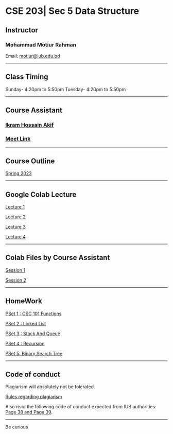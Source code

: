 # CSE 203| Sec 5 Data Structure

## Instructor
### Mohammad Motiur Rahman
Email: motiur@iub.edu.bd
* * *
## Class Timing
Sunday- 4:20pm to 5:50pm
Tuesday- 4:20pm to 5:50pm
* * * 

## Course Assistant
### [Ikram Hossain Akif](mailto:2130734@iub.edu.bd)
### [Meet Link](https://meet.google.com/oct-ptzn-qbj) 

* * *

## Course Outline

[Spring 2023](https://drive.google.com/file/d/1z54mqMOghtS7a8FLOoKlwdsRTY9zzTQS/view?usp=sharing)

* * *

## Google Colab Lecture 

[Lecture 1](https://colab.research.google.com/drive/1EkuotepeLGA3ZGCefWDMsXZe2FebVb1l?usp=sharing)

[Lecture 2](https://colab.research.google.com/drive/172bIF_VXFJFM-gwJrsLXb283rOlbBN5F?usp=sharing)

[Lecture 3](https://colab.research.google.com/drive/1wL9JYVsLkVo_0E7Nw-XKGYOxKShKn_6V?usp=sharing)

[Lecture 4](https://colab.research.google.com/drive/1WO71z8n-L3Xi055PokeV_kEl25aiOXLl?usp=sharing)


* * * 

## Colab Files by Course Assistant

[Session 1](https://colab.research.google.com/drive/17IMYoDryS2E8UHSiFWzX69ECWR3_CNzT?usp=sharing)

[Session 2](https://colab.research.google.com/drive/17IMYoDryS2E8UHSiFWzX69ECWR3_CNzT?usp=sharing)


* * * 
## HomeWork

[PSet 1 : CSC 101 Functions](https://drive.google.com/file/d/1V3JRlkX6HqPavuW0QIplfgzvcSbQ94DH/view?usp=sharing)

[PSet 2 : Linked List](https://drive.google.com/file/d/1V3sWECeHWl4mXxv9FdYr4fBVejZGu2M5/view?usp=sharing)

[PSet 3 : Stack And Queue](https://colab.research.google.com/drive/1Ah8XmS4YYeKAEfWthp86a0KQceZ2uXAb?usp=sharing)

[PSet 4 : Recursion](https://colab.research.google.com/drive/14ixE5tAY86nyyfNghzZ7eeSRem9xKBZJ?usp=sharing)

[PSet 5: Binary Search Tree](https://colab.research.google.com/drive/1Es0Covq5ib5bHSxSFhA4hKoNRTDcpiAI?usp=sharing)


* * * 

## Code of conduct

Plagiarism will absolutely not be tolerated.

[Rules regarding plagiarism](https://www.plagiarism.org/article/what-is-plagiarism)

Also read the following code of conduct expected from IUB authorities: [Page 38 and Page 39](http://www.iub.edu.bd/files/Greenbook,sp19.f.pdf).

* * *   
Be curious
